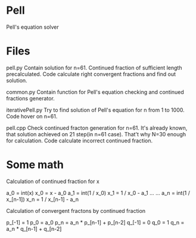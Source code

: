 Pell
====

Pell's equation solver

Files
=====

pell.py
Contain solution for n=61. Continued fraction of sufficient length precalculated. Code calculate right convergent fractions and find out solution.

common.py
Contain function for Pell's equation checking and continued fractions generator.

iterativePell.py
Try to find solution of Pell's equation for n from 1 to 1000. Code hover on n=61.

pell.cpp
Check continued fracton generation for n=61. It's already known, that solution achieved on 21 step(in n=61 case). That't why N=30 enough for calculation. Code calculate incorrect continued fraction.


Some math
============

Calculation of continued fraction for x

a_0 = int(x)              x_0 = x - a_0
a_1 = int(1 / x_0)        x_1 = 1 / x_0 - a_1
...                       ...
a_n = int(1 / x_[n-1])    x_n = 1 / x_[n-1] - a_n


Calculation of convergent fractons by continued fraction

p_[-1] = 1    p_0 = a_0   p_n = a_n * p_[n-1] + p_[n-2]
q_[-1] = 0    q_0 = 1     q_n = a_n * q_[n-1] + q_[n-2]
